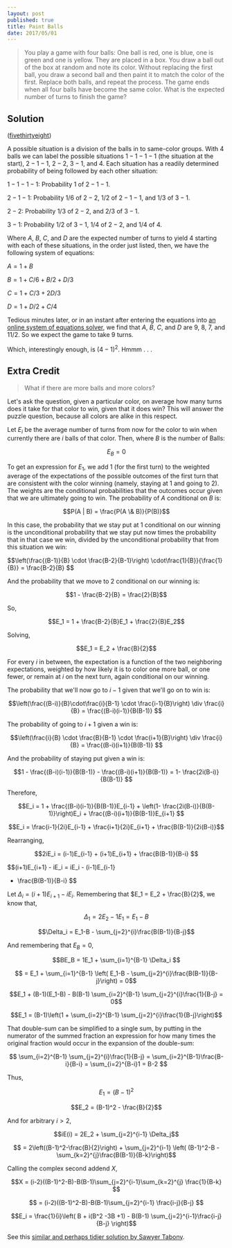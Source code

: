 ```yaml
---
layout: post
published: true
title: Paint Balls
date: 2017/05/01
---
```


>You play a game with four balls: One ball is red, one is blue, one is green and one is yellow. They are placed in a box. You draw a ball out of the box at random and note its color. Without replacing the first ball, you draw a second ball and then paint it to match the color of the first. Replace both balls, and repeat the process. The game ends when all four balls have become the same color. What is the expected number of turns to finish the game?

## Solution

<!--more-->

([fivethirtyeight](https://fivethirtyeight.com/features/can-you-solve-these-colorful-puzzles/))

A possible situation is a division of the balls in to same-color groups. With $4$ balls we can label the possible situations $1-1-1-1$ (the situation at the start), $2-1-1$, $2-2$, $3-1$, and $4$. Each situation has a readily determined probability of being followed by each other situation:

$1-1-1-1$: Probability $1$ of $2-1-1$.

$2-1-1$: Probability $1/6$ of $2-2$, $1/2$ of $2-1-1$, and $1/3$ of $3-1$.

$2-2$: Probability $1/3$ of $2-2$, and $2/3$ of $3-1$.

$3-1$: Probability $1/2$ of $3-1$, $1/4$ of $2-2$, and $1/4$ of $4$.

Where $A$, $B$, $C$, and $D$ are the expected number of turns to yield $4$ starting with each of these situations, in the order just listed, then, we have the following system of equations:

$A = 1 + B$

$B = 1 + C/6 + B/2 + D/3$

$C = 1 + C/3 + 2D/3$

$D = 1 + D/2 + C/4$

Tedious minutes later, or in an instant after entering the equations into [an online system of equations solver](https://www.symbolab.com/solver/system-of-equations-calculator), we find that $A$, $B$, $C$, and $D$ are $9$, $8$, $7$, and $11/2$. So we expect the game to take $9$ turns.  

Which, interestingly enough, is $(4-1)^2$. Hmmm . . .

## Extra Credit

>What if there are more balls and more colors?

Let's ask the question, given a particular color, on average how many turns does it take for that color to win, given that it does win? This will answer the puzzle question, because all colors are alike in this respect.

Let $E_i$ be the average number of turns from now for the color to win when currently there are $i$ balls of that color.  Then, where $B$ is the number of Balls:

$$E_B = 0 $$

To get an expression for $E_1$, we add $1$ (for the first turn) to the weighted average of the expectations of the possible outcomes of the first turn that are consistent with the color winning (namely, staying at $1$ and going to $2$). The weights are the conditional probabilities that the outcomes occur given that we are ultimately going to win. The probability of $A$ conditional on $B$ is:

$$P(A | B) = \frac{P(A \& B)}{P(B)}$$

In this case, the probability that we stay put at $1$ conditional on our winning is the unconditional probability that we stay put now times the probability that in that case we win, divided by the unconditional probability that from this situation we win:

$$\left(\frac{(B-1)}{B} \cdot \frac{B-2}{B-1}\right) \cdot\frac{1}{B}}{\frac{1}{B}}
= \frac{B-2}{B}
$$

And the probability that we move to $2$ conditional on our winning is:

$$1 - \frac{B-2}{B} = \frac{2}{B}$$

So,

$$E_1 = 1 + \frac{B-2}{B}E_1 + \frac{2}{B}E_2$$

Solving,

$$E_1 = E_2 + \frac{B}{2}$$

For every $i$ in between, the expectation is a function of the two neighboring expectations, weighted by how likely it is to color one more ball, or one fewer, or remain at $i$ on the next turn, again conditional on our winning.

The probability that we'll now go to $i-1$ given that we'll go on to win is:

$$\left(\frac{(B-i)}{B}\cdot\frac{i}{B-1} \cdot \frac{i-1}{B}\right) \div \frac{i}{B}
= \frac{(B-i)(i-1)}{B(B-1)}
$$

The probability of going to $i+1$ given a win is:

$$\left(\frac{i}{B} \cdot \frac{B}{B-1} \cdot \frac{i+1}{B}\right) \div \frac{i}{B}
= \frac{(B-i)(i+1)}{B(B-1)}
$$

And the probability of staying put given a win is:

$$1 - \frac{(B-i)(i-1)}{B(B-1)} - \frac{(B-i)(i+1)}{B(B-1)}
= 1- \frac{2i(B-i)}{B(B-1)}
$$

Therefore,

$$E_i = 1 + \frac{(B-i)(i-1)}{B(B-1)}E_{i-1} + \left(1- \frac{2i(B-i)}{B(B-1)}\right)E_i + \frac{(B-i)(i+1)}{B(B-1)}E_{i+1}
$$

$$E_i = \frac{i-1}{2i}E_{i-1} + \frac{i+1}{2i}E_{i+1} + \frac{B(B-1)}{2i(B-i)}$$

Rearranging,

$$2iE_i = (i-1)E_{i-1} + (i+1)E_{i+1} +
\frac{B(B-1)}{B-i}
$$

$$(i+1)E_{i+1} - iE_i = iE_i - (i-1)E_{i-1} 
- \frac{B(B-1)}{B-i}
$$

Let $\Delta_i = (i+1)E_{i+1} - iE_i$. Remembering that $E_1 = E_2 + \frac{B}{2}$, we know that,

$$\Delta_1 = 2E_2 - 1E_1 = E_1-B $$

$$\Delta_i = E_1-B - \sum_{j=2}^{i}\frac{B(B-1)}{B-j}$$

And remembering that $E_B = 0$,

$$BE_B = 1E_1 + \sum_{i=1}^{B-1} \Delta_i $$

$$ = E_1 + \sum_{i=1}^{B-1} \left( E_1-B - \sum_{j=2}^{i}\frac{B(B-1)}{B-j}\right) = 0$$

$$E_1 + (B-1)(E_1-B) - B(B-1) \sum_{i=2}^{B-1} \sum_{j=2}^{i}\frac{1}{B-j} = 0$$

$$E_1 = (B-1)\left(1 + \sum_{i=2}^{B-1} \sum_{j=2}^{i}\frac{1}{B-j}\right)$$

That double-sum can be simplified to a single sum, by putting in the numerator of the summed fraction an expression for how many times the original fraction would occur in the expansion of the double-sum:

$$ \sum_{i=2}^{B-1} \sum_{j=2}^{i}\frac{1}{B-j}
= \sum_{i=2}^{B-1}\frac{B-i}{B-i} = \sum_{i=2}^{B-i}1 = B-2 $$

Thus,

$$E_1 = (B-1)^2$$

$$E_2 = (B-1)^2 - \frac{B}{2}$$

And for arbitrary $i > 2$,

$$iE(i) = 2E_2 + \sum_{j=2}^{i-1} \Delta_j$$

$$ = 
2\left((B-1)^2-\frac{B}{2}\right) + \sum_{j=2}^{i-1} \left(
 (B-1)^2-B - \sum_{k=2}^{j}\frac{B(B-1)}{B-k}\right)$$
 
Calling the complex second addend $X$,

$$X = (i-2)((B-1)^2-B)-B(B-1)\sum_{j=2}^{i-1}\sum_{k=2}^{j}
\frac{1}{B-k}
$$

$$ = (i-2)((B-1)^2-B)-B(B-1)\sum_{j=2}^{i-1}
\frac{i-j}{B-j}
$$

$$E_i = \frac{1}{i}\left(
B + i(B^2 -3B +1) - B(B-1) \sum_{j=2}^{i-1}\frac{i-j}{B-j}
\right)$$

See this [similar and perhaps tidier solution by Sawyer Tabony](https://twitter.com/SawyerTabony/status/858720259364311040).

<br>
 
